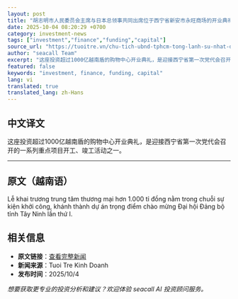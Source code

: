 ```yaml
---
layout: post
title: "胡志明市人民委员会主席与日本总领事共同出席位于西宁省新安市永旺商场的开业典礼。"
date: 2025-10-04 08:20:29 +0700
category: investment-news
tags: ["investment","finance","funding","capital"]
source_url: "https://tuoitre.vn/chu-tich-ubnd-tphcm-tong-lanh-su-nhat-du-khai-truong-aeon-tan-an-o-tay-ninh-20251004105448508.htm"
author: "seacall Team"
excerpt: "这座投资超过1000亿越南盾的购物中心开业典礼，是迎接西宁省第一次党代会召开的一系列重点项目开工、竣工活动之一。..."
featured: false
keywords: "investment, finance, funding, capital"
lang: vi
translated: true
translated_lang: zh-Hans
---
```


## 中文译文

这座投资超过1000亿越南盾的购物中心开业典礼，是迎接西宁省第一次党代会召开的一系列重点项目开工、竣工活动之一。

---

## 原文（越南语）

Lễ khai trương trung tâm thương mại hơn 1.000 tỉ đồng nằm trong chuỗi sự kiện khởi công, khánh thành dự án trọng điểm chào mừng Đại hội Đảng bộ tỉnh Tây Ninh lần thứ I.

## 相关信息

- **原文链接**：[查看完整新闻](https://tuoitre.vn/chu-tich-ubnd-tphcm-tong-lanh-su-nhat-du-khai-truong-aeon-tan-an-o-tay-ninh-20251004105448508.htm)
- **新闻来源**：Tuoi Tre Kinh Doanh
- **发布时间**：2025/10/4

*想要获取更专业的投资分析和建议？欢迎体验 seacall AI 投资顾问服务。*